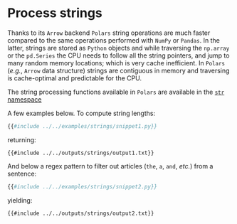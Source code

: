# Process strings

Thanks to its `Arrow` backend `Polars` string operations are much faster compared to the
same operations performed with `NumPy` or `Pandas`. In the latter, strings are stored as
`Python` objects and while traversing the `np.array` or the `pd.Series` the CPU needs to
follow all the string pointers, and jump to many random memory locations; which
is very cache inefficient. In `Polars` (*e.g.*, `Arrow` data
structure) strings are contiguous in memory and traversing is cache-optimal and
predictable for the CPU.

The string processing functions available in `Polars` are available in the
[`str` namespace](POLARS_PY_REF_GUIDE_V2/polars/series/StringNameSpace.html)

A few examples below. To compute string lengths:

```python
{{#include ../../examples/strings/snippet1.py}}
```

returning:

```text
{{#include ../../outputs/strings/output1.txt}}
```

And below a regex pattern to filter out articles (`the`, `a`, `and`, *etc.*) from a
sentence:

```python
{{#include ../../examples/strings/snippet2.py}}
```

yielding:

```text
{{#include ../../outputs/strings/output2.txt}}
```
